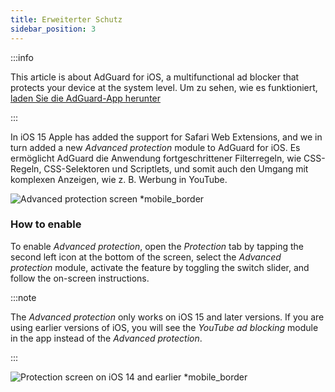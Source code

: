 ```yaml
---
title: Erweiterter Schutz
sidebar_position: 3
---
```


:::info

This article is about AdGuard for iOS, a multifunctional ad blocker that protects your device at the system level. Um zu sehen, wie es funktioniert, [laden Sie die AdGuard-App herunter](https://agrd.io/download-kb-adblock)

:::

In iOS 15 Apple has added the support for Safari Web Extensions, and we in turn added a new _Advanced protection_ module to AdGuard for iOS. Es ermöglicht AdGuard die Anwendung fortgeschrittener Filterregeln, wie CSS-Regeln, CSS-Selektoren und Scriptlets, und somit auch den Umgang mit komplexen Anzeigen, wie z. B. Werbung in YouTube.

![Advanced protection screen \*mobile\_border](https://cdn.adtidy.org/public/Adguard/kb/iOS/features/protection_screen_15_en.jpeg)

### How to enable

To enable _Advanced protection_, open the _Protection_ tab by tapping the second left icon at the bottom of the screen, select the _Advanced protection_ module, activate the feature by toggling the switch slider, and follow the on-screen instructions.

:::note

The _Advanced protection_ only works on iOS 15 and later versions. If you are using earlier versions of iOS, you will see the _YouTube ad blocking_ module in the app instead of the _Advanced protection_.

:::

![Protection screen on iOS 14 and earlier \*mobile\_border](https://cdn.adtidy.org/public/Adguard/kb/iOS/features/protection_screen_14_en.jpeg)
